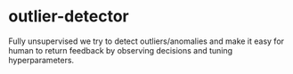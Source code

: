 # outlier-detector
Fully unsupervised we try to detect outliers/anomalies and make it easy for human to return feedback by observing decisions and tuning hyperparameters.
